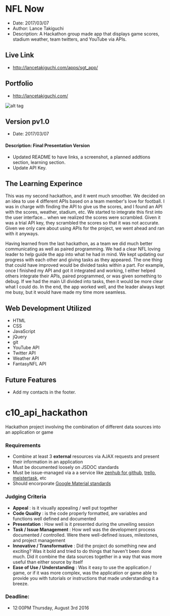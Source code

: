 # NFL Now
* Date: 2017/03/07
* Author: Lance Takiguchi
* Description: A Hackathon group made app that displays game scores, stadium weather, team twitters, and YouTube via APIs. 

## Live Link
* http://lancetakiguchi.com/apps/sgt_app/
## Portfolio
* http://lancetakiguchi.com/

![alt tag](http://lancetakiguchi.com/assets/images/apps/nfl_app.png?raw=true "SGT pv1.0 | Lance Takiguchi App")

## Version pv1.0
* Date: 2017/03/07
#### Description: Final Presentation Version
* Updated README to have links, a screenshot, a planned addtions section, learning section.
* Update API Key.

## The Learning Experince
This was my second hackathon, and it went much smoother. We decided
on an idea to use 4 different APIs based on a team member's love for
football. I was in charge with finding the API to give us the scores,
and I found an API with the scores, weather, stadium, etc. We started
to integrate this first into the user interface... when we realized
the scores were scrambled. Given it was a trial API key, they scrambled
the scores so that it was not accurate. Given we only care about using
APIs for the project, we went ahead and ran with it anyways. 

Having learned from the last hackathon, as a team we did much better 
communicating as well as paired programming. We had a clear NFL loving
leader to help guide the app into what he had in mind. We kept updating
our progress with each other and giving tasks as they appeared. The one
thing that could have improved would be divided tasks within a part. For 
example, once I finished my API and got it integrated and working,
I either helped others integrate their APIs, paired programmed, or was
given something to debug. If we had the main UI divided into tasks, then
it would be more clear what I could do. In the end, the app worked well,
and the leader always kept me busy, but it would have made my time
more seamless. 

## Web Development Utilized 
* HTML
* CSS
* JavaScript
* jQuery
* git
* YouTube API
* Twitter API
* Weather API
* FantasyNFL API

## Future Features
* Add my contacts in the footer.


# c10_api_hackathon
Hackathon project involving the combination of different data sources into an application or game

### Requirements
- Combine at least 3 **external** resources via AJAX requests and present their information in an application
- Must be documented loosely on JSDOC standards
- Must be issue-managed via a a service like <a href="https://www.zenhub.io/" target="_blank">zenhub for github</a>, <a href="https://trello.com/" target="_blank">trello</a>, <a href="https://www.meistertask.com" target="_blank">meistertask</a>, etc
- Should encorporate <a href="https://www.google.com/design/spec/material-design/introduction.html" target="_blank">Google Material standards</a>

### Judging Criteria
- **Appeal** : is it visually appealing / well put together
- **Code Quality** : is the code properly formatted, are variables and functions well defined and documented
- **Presentation** : How well is it presented during the unveiling session
- **Task / Issue Management** : How well was the development process documented / controlled.  Were there well-defined issues, milestones, and project management
- **Innovative / Transformative** : Did the project do something new and exciting?  Was it bold and tried to do things that haven't been done much.  Did it combine the data sources together in a way that was more useful than either source by itself
- **Ease of Use / Understanding** : Was it easy to use the application / game, or if it was more complex, was the application or game able to provide you with tutorials or instructions that made understanding it a breeze.


### Deadline: 
- 12:00PM Thursday, August 3rd 2016
